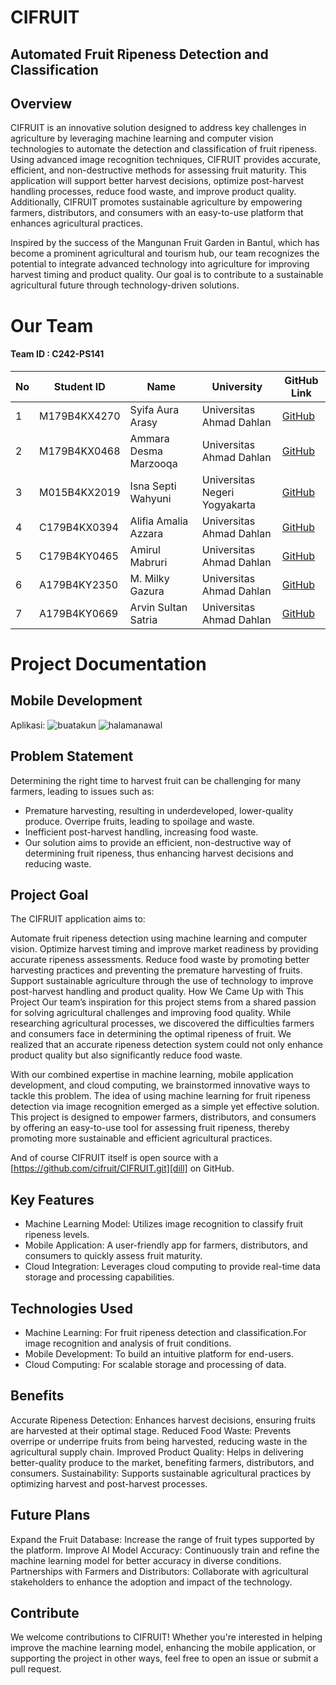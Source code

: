 # CIFRUIT
## Automated Fruit Ripeness Detection and Classification

## Overview
CIFRUIT is an innovative solution designed to address key challenges in agriculture by leveraging machine learning and computer vision technologies to automate the detection and classification of fruit ripeness. Using advanced image recognition techniques, CIFRUIT provides accurate, efficient, and non-destructive methods for assessing fruit maturity. This application will support better harvest decisions, optimize post-harvest handling processes, reduce food waste, and improve product quality. Additionally, CIFRUIT promotes sustainable agriculture by empowering farmers, distributors, and consumers with an easy-to-use platform that enhances agricultural practices.

Inspired by the success of the Mangunan Fruit Garden in Bantul, which has become a prominent agricultural and tourism hub, our team recognizes the potential to integrate advanced technology into agriculture for improving harvest timing and product quality. Our goal is to contribute to a sustainable agricultural future through technology-driven solutions.


# Our Team
#### Team ID : C242-PS141
| No | Student ID     | Name                 | University                  | GitHub Link                       |
|----|----------------|----------------------|-----------------------------|------------------------------------|
| 1  | M179B4KX4270   | Syifa Aura Arasy    | Universitas Ahmad Dahlan    | [GitHub](https://github.com/user1)|
| 2  | M179B4KX0468   | Ammara Desma Marzooqa| Universitas Ahmad Dahlan    | [GitHub](https://github.com/user2)|
| 3  | M015B4KX2019   | Isna Septi Wahyuni  | Universitas Negeri Yogyakarta | [GitHub](https://github.com/user3)|
| 4  | C179B4KX0394   | Alifia Amalia Azzara| Universitas Ahmad Dahlan    | [GitHub](https://github.com/user4)|
| 5  | C179B4KY0465   | Amirul Mabruri      | Universitas Ahmad Dahlan    | [GitHub](https://github.com/user5)|
| 6  | A179B4KY2350   | M. Milky Gazura     | Universitas Ahmad Dahlan    | [GitHub](https://github.com/user6)|
| 7  | A179B4KY0669   | Arvin Sultan Satria | Universitas Ahmad Dahlan    | [GitHub](https://github.com/user7)|


# Project Documentation

## Mobile Development 
Aplikasi:
![buatakun](github_assets/buatakun.jpg)
![halamanawal](github_assets/halamanawal.jpg)

## Problem Statement

Determining the right time to harvest fruit can be challenging for many farmers, leading to issues such as:

- Premature harvesting, resulting in underdeveloped, lower-quality produce.
Overripe fruits, leading to spoilage and waste.
- Inefficient post-harvest handling, increasing food waste.
- Our solution aims to provide an efficient, non-destructive way of determining fruit ripeness, thus enhancing harvest decisions and reducing waste.



## Project Goal
The CIFRUIT application aims to:

Automate fruit ripeness detection using machine learning and computer vision.
Optimize harvest timing and improve market readiness by providing accurate ripeness assessments.
Reduce food waste by promoting better harvesting practices and preventing the premature harvesting of fruits.
Support sustainable agriculture through the use of technology to improve post-harvest handling and product quality.
How We Came Up with This Project
Our team’s inspiration for this project stems from a shared passion for solving agricultural challenges and improving food quality. While researching agricultural processes, we discovered the difficulties farmers and consumers face in determining the optimal ripeness of fruit. We realized that an accurate ripeness detection system could not only enhance product quality but also significantly reduce food waste.

With our combined expertise in machine learning, mobile application development, and cloud computing, we brainstormed innovative ways to tackle this problem. The idea of using machine learning for fruit ripeness detection via image recognition emerged as a simple yet effective solution. This project is designed to empower farmers, distributors, and consumers by offering an easy-to-use tool for assessing fruit ripeness, thereby promoting more sustainable and efficient agricultural practices.


And of course CIFRUIT itself is open source with a [https://github.com/cifruit/CIFRUIT.git][dill]
 on GitHub.

## Key Features
- Machine Learning Model: Utilizes image recognition to classify fruit ripeness levels.
- Mobile Application: A user-friendly app for farmers, distributors, and consumers to quickly assess fruit maturity.
- Cloud Integration: Leverages cloud computing to provide real-time data storage and processing capabilities.

## Technologies Used
- Machine Learning: For fruit ripeness detection and classification.For image recognition and analysis of fruit conditions.
- Mobile Development: To build an intuitive platform for end-users.
- Cloud Computing: For scalable storage and processing of data.

## Benefits
Accurate Ripeness Detection: Enhances harvest decisions, ensuring fruits are harvested at their optimal stage.
Reduced Food Waste: Prevents overripe or underripe fruits from being harvested, reducing waste in the agricultural supply chain.
Improved Product Quality: Helps in delivering better-quality produce to the market, benefiting farmers, distributors, and consumers.
Sustainability: Supports sustainable agricultural practices by optimizing harvest and post-harvest processes.

## Future Plans
Expand the Fruit Database: Increase the range of fruit types supported by the platform.
Improve AI Model Accuracy: Continuously train and refine the machine learning model for better accuracy in diverse conditions.
Partnerships with Farmers and Distributors: Collaborate with agricultural stakeholders to enhance the adoption and impact of the technology.

## Contribute
We welcome contributions to CIFRUIT! Whether you're interested in helping improve the machine learning model, enhancing the mobile application, or supporting the project in other ways, feel free to open an issue or submit a pull request.

